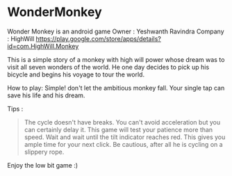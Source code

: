 # WonderMonkey
Wonder Monkey is an android game
Owner : Yeshwanth Ravindra
Company : HighWill
https://play.google.com/store/apps/details?id=com.HighWill.Monkey

This is a simple story of a monkey with high will power whose dream was to visit all seven wonders of the world. He one day decides to pick up his bicycle and begins his voyage to tour the world.

How to play:
Simple! don't let the ambitious monkey fall. Your single tap can save his life and his dream.

Tips :
>The cycle doesn't have breaks. You can't avoid acceleration but you can certainly delay it.
> This game will test your patience more than speed.
> Wait and wait until the tilt indicator reaches red. This gives you ample time for your next click.
> Be cautious, after all he is cycling on a slippery rope.

Enjoy the low bit game :)
